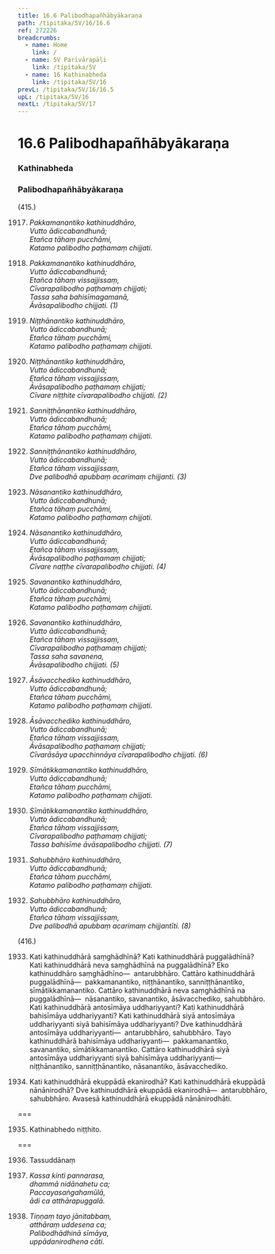 ```yaml
---
title: 16.6 Palibodhapañhābyākaraṇa
path: /tipitaka/5V/16/16.6
ref: 272226
breadcrumbs:
  - name: Home
    link: /
  - name: 5V Parivārapāḷi
    link: /tipitaka/5V
  - name: 16 Kathinabheda
    link: /tipitaka/5V/16
prevL: /tipitaka/5V/16/16.5
upL: /tipitaka/5V/16
nextL: /tipitaka/5V/17
---
```


# 16.6 Palibodhapañhābyākaraṇa

### Kathinabheda

### Palibodhapañhābyākaraṇa

(415.)

1917. _Pakkamanantiko kathinuddhāro,_  
_Vutto ādiccabandhunā;_  
_Etañca tāhaṃ pucchāmi,_  
_Katamo palibodho paṭhamaṃ chijjati._  


1918. _Pakkamanantiko kathinuddhāro,_  
_Vutto ādiccabandhunā;_  
_Etañca tāhaṃ vissajjissaṃ,_  
_Cīvarapalibodho paṭhamaṃ chijjati;_  
_Tassa saha bahisīmagamanā,_  
_Āvāsapalibodho chijjati. (1)_  


1919. _Niṭṭhānantiko kathinuddhāro,_  
_Vutto ādiccabandhunā;_  
_Etañca tāhaṃ pucchāmi,_  
_Katamo palibodho paṭhamaṃ chijjati._  


1920. _Niṭṭhānantiko kathinuddhāro,_  
_Vutto ādiccabandhunā;_  
_Etañca tāhaṃ vissajjissaṃ,_  
_Āvāsapalibodho paṭhamaṃ chijjati;_  
_Cīvare niṭṭhite cīvarapalibodho chijjati. (2)_  


1921. _Sanniṭṭhānantiko kathinuddhāro,_  
_Vutto ādiccabandhunā;_  
_Etañca tāhaṃ pucchāmi,_  
_Katamo palibodho paṭhamaṃ chijjati._  


1922. _Sanniṭṭhānantiko kathinuddhāro,_  
_Vutto ādiccabandhunā;_  
_Etañca tāhaṃ vissajjissaṃ,_  
_Dve palibodhā apubbaṃ acarimaṃ chijjanti. (3)_  


1923. _Nāsanantiko kathinuddhāro,_  
_Vutto ādiccabandhunā;_  
_Etañca tāhaṃ pucchāmi,_  
_Katamo palibodho paṭhamaṃ chijjati._  


1924. _Nāsanantiko kathinuddhāro,_  
_Vutto ādiccabandhunā;_  
_Etañca tāhaṃ vissajjissaṃ,_  
_Āvāsapalibodho paṭhamaṃ chijjati;_  
_Cīvare naṭṭhe cīvarapalibodho chijjati. (4)_  


1925. _Savanantiko kathinuddhāro,_  
_Vutto ādiccabandhunā;_  
_Etañca tāhaṃ pucchāmi,_  
_Katamo palibodho paṭhamaṃ chijjati._  


1926. _Savanantiko kathinuddhāro,_  
_Vutto ādiccabandhunā;_  
_Etañca tāhaṃ vissajjissaṃ,_  
_Cīvarapalibodho paṭhamaṃ chijjati;_  
_Tassa saha savanena,_  
_Āvāsapalibodho chijjati. (5)_  


1927. _Āsāvacchediko kathinuddhāro,_  
_Vutto ādiccabandhunā;_  
_Etañca tāhaṃ pucchāmi,_  
_Katamo palibodho paṭhamaṃ chijjati._  


1928. _Āsāvacchediko kathinuddhāro,_  
_Vutto ādiccabandhunā;_  
_Etañca tāhaṃ vissajjissaṃ,_  
_Āvāsapalibodho paṭhamaṃ chijjati;_  
_Cīvarāsāya upacchinnāya cīvarapalibodho chijjati. (6)_  


1929. _Sīmātikkamanantiko kathinuddhāro,_  
_Vutto ādiccabandhunā;_  
_Etañca tāhaṃ pucchāmi,_  
_Katamo palibodho paṭhamaṃ chijjati._  


1930. _Sīmātikkamanantiko kathinuddhāro,_  
_Vutto ādiccabandhunā;_  
_Etañca tāhaṃ vissajjissaṃ,_  
_Cīvarapalibodho paṭhamaṃ chijjati;_  
_Tassa bahisīme āvāsapalibodho chijjati. (7)_  


1931. _Sahubbhāro kathinuddhāro,_  
_Vutto ādiccabandhunā;_  
_Etañca tāhaṃ pucchāmi,_  
_Katamo palibodho paṭhamaṃ chijjati._  


1932. _Sahubbhāro kathinuddhāro,_  
_Vutto ādiccabandhunā;_  
_Etañca tāhaṃ vissajjissaṃ,_  
_Dve palibodhā apubbaṃ acarimaṃ chijjantīti. (8)_  


(416.)

1933. Kati kathinuddhārā saṃghādhīnā? Kati kathinuddhārā puggalādhīnā? Kati kathinuddhārā neva saṃghādhīnā na puggalādhīnā? Eko kathinuddhāro saṃghādhīno—  antarubbhāro. Cattāro kathinuddhārā puggalādhīnā—  pakkamanantiko, niṭṭhānantiko, sanniṭṭhānantiko, sīmātikkamanantiko. Cattāro kathinuddhārā neva saṃghādhīnā na puggalādhīnā—  nāsanantiko, savanantiko, āsāvacchediko, sahubbhāro. Kati kathinuddhārā antosīmāya uddhariyyanti? Kati kathinuddhārā bahisīmāya uddhariyyanti? Kati kathinuddhārā siyā antosīmāya uddhariyyanti siyā bahisīmāya uddhariyyanti? Dve kathinuddhārā antosīmāya uddhariyyanti—  antarubbhāro, sahubbhāro. Tayo kathinuddhārā bahisīmāya uddhariyyanti—  pakkamanantiko, savanantiko, sīmātikkamanantiko. Cattāro kathinuddhārā siyā antosīmāya uddhariyyanti siyā bahisīmāya uddhariyyanti—  niṭṭhānantiko, sanniṭṭhānantiko, nāsanantiko, āsāvacchediko.

1934. Kati kathinuddhārā ekuppādā ekanirodhā? Kati kathinuddhārā ekuppādā nānānirodhā? Dve kathinuddhārā ekuppādā ekanirodhā—  antarubbhāro, sahubbhāro. Avasesā kathinuddhārā ekuppādā nānānirodhāti.

===

1935. Kathinabhedo niṭṭhito.



===

1936. Tassuddānaṃ



1937. _Kassa kinti pannarasa,_  
_dhammā nidānahetu ca;_  
_Paccayasaṅgahamūlā,_  
_ādi ca atthārapuggalā._  


1938. _Tiṇṇaṃ tayo jānitabbaṃ,_  
_atthāraṃ uddesena ca;_  
_Palibodhādhinā sīmāya,_  
_uppādanirodhena cāti._  




